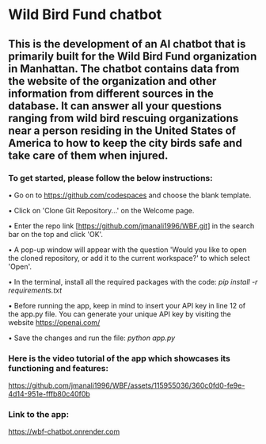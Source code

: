 # Wild Bird Fund chatbot

## This is the development of an AI chatbot that is primarily built for the Wild Bird Fund organization in Manhattan. The chatbot contains data from the website of the organization and other information from different sources in the database. It can answer all your questions ranging from wild bird rescuing organizations near a person residing in the United States of America to how to keep the city birds safe and take care of them when injured.

### To get started, please follow the below instructions:

• Go on to https://github.com/codespaces and choose the blank template.

• Click on 'Clone Git Repository...' on the Welcome page.

• Enter the repo link [https://github.com/jmanali1996/WBF.git] in the search bar on the top and click 'OK'.

• A pop-up window will appear with the question 'Would you like to open the cloned repository, or add it to the current workspace?' to which select 'Open'.

• In the terminal, install all the required packages with the code: _pip install -r requirements.txt_

• Before running the app, keep in mind to insert your API key in line 12 of the app.py file. You can generate your unique API key by visiting the website https://openai.com/  

• Save the changes and run the file: _python app.py_


### Here is the video tutorial of the app which showcases its functioning and features:

https://github.com/jmanali1996/WBF/assets/115955036/360c0fd0-fe9e-4d14-951e-fffb80c40f0b


### Link to the app:

https://wbf-chatbot.onrender.com
